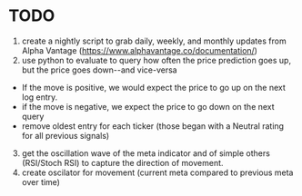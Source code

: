 # TODO

1. create a nightly script to grab daily, weekly, and monthly updates from Alpha Vantage (https://www.alphavantage.co/documentation/)
2. use python to evaluate to query how often the price prediction goes up, but the price goes down--and vice-versa
  - If the move is positive, we would expect the price to go up on the next log entry.
  - if the move is negative, we expect the price to go down on the next query
  - remove oldest entry for each ticker (those began with a Neutral rating for all previous signals)
3. get the oscillation wave of the meta indicator and of simple others (RSI/Stoch RSI) to capture the direction of movement.
4. create oscilator for movement (current meta compared to previous meta over time)